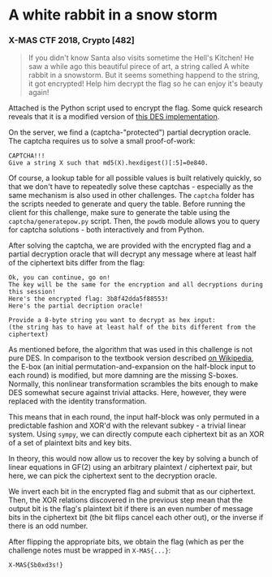 # A white rabbit in a snow storm

### X-MAS CTF 2018, Crypto [482]

> If you didn't know Santa also visits sometime the Hell's Kitchen! He saw a while ago this beautiful pirece of art, a string called A white rabbit in a snowstorm. But it seems something happend to the string, it got encrypted! Help him decrypt the flag so he can enjoy it's beauty again!

Attached is the Python script used to encrypt the flag. Some quick research reveals that it is a modified version of [this DES implementation](https://github.com/RobinDavid/pydes/blob/master/pydes.py).

On the server, we find a (captcha-"protected") partial decryption oracle. The captcha requires us to solve a small proof-of-work:

    CAPTCHA!!!
    Give a string X such that md5(X).hexdigest()[:5]=0e840.

Of course, a lookup table for all possible values is built relatively quickly, so that we don't have to repeatedly solve these captchas - especially as the same mechanism is also used in other challenges. The `captcha` folder has the scripts needed to generate and query the table. Before running the client for this challenge, make sure to generate the table using the `captcha/generatepow.py` script. Then, the `powdb` module allows you to query for captcha solutions - both interactively and from Python.

After solving the captcha, we are provided with the encrypted flag and a partial decryption oracle that will decrypt any message where at least half of the ciphertext bits differ from the flag:

    Ok, you can continue, go on!
    The key will be the same for the encryption and all decryptions during this session!
    Here's the encrypted flag: 3b8f42dda5f88553!
    Here's the partial decription oracle!
    
    Provide a 8-byte string you want to decrypt as hex input:
    (the string has to have at least half of the bits different from the ciphertext)

As mentioned before, the algorithm that was used in this challenge is not pure DES. In comparison to the textbook version described [on Wikipedia](https://en.wikipedia.org/wiki/Data_Encryption_Standard), the E-box (an initial permutation-and-expansion on the half-block input to each round) is modified, but more damning are the missing S-boxes. Normally, this nonlinear transformation scrambles the bits enough to make DES somewhat secure against trivial attacks. Here, however, they were replaced with the identity transformation.

This means that in each round, the input half-block was only permuted in a predictable fashion and XOR'd with the relevant subkey - a trivial linear system. Using `sympy`, we can directly compute each ciphertext bit as an XOR of a set of plaintext bits and key bits.

In theory, this would now allow us to recover the key by solving a bunch of linear equations in GF(2) using an arbitrary plaintext / ciphertext pair, but here, we can pick the ciphertext sent to the decryption oracle.

We invert each bit in the encrypted flag and submit that as our ciphertext. Then, the XOR relations discovered in the previous step mean that the output bit is the flag's plaintext bit if there is an even number of message bits in the ciphertext bit (the bit flips cancel each other out), or the inverse if there is an odd number.

After flipping the appropriate bits, we obtain the flag (which as per the challenge notes must be wrapped in `X-MAS{...}`:

    X-MAS{Sb0xd3s!}

